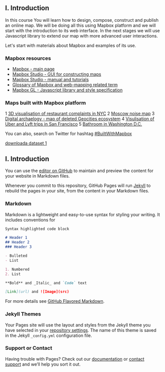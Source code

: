 ## I. Introduction

In this course You will learn how to design, compose, construct and publish an online map. We will be doing all this using Mapbox platform and we will start with the introduction to its web interface. In the next stages we will use Javascript library to extend our map with more advanced user interactions.

Let's start with materials about Mapbox and examples of its use.

### Mapbox resources


- [Mapbox - main page](https://www.mapbox.com/)
- [Mapbox Studio - GUI for constructing maps](https://www.mapbox.com/studio/)
- [Mapbox Studio - manual and tutorials](https://www.mapbox.com/help/studio-manual/)
- [Glossary of Mapbox and web-mapping related term](https://www.mapbox.com/mapbox-gl-js/api/)
- [Mapbox GL - Javascript library and style specification](https://www.mapbox.com/mapbox-gl-js/api/)


### Maps built with Mapbox platform


1 [3D visualisation of restaurant complaints in NYC](https://labs.mapbox.com/bites/00304/)
2 [Moscow noise map](https://urbica.github.io/noisemap/)
3 [Digital archaelogy - map of deleted Geocities ecosystem](http://www.deletedcity.net/)
4 [Visulisation of Uber and Lyft trips in San Francisco](http://tncstoday.sfcta.org/)
5 [ Bathroom in Washington D.C.](https://www.michaelandson.com/dc-metro-bathroom-map/)


You can also, search on Twitter for hashtag [#BuiltWithMapbox](https://twitter.com/hashtag/BuiltWithMapbox?src=hash)

[downloada dataset 1](http://earthisflat.net/gpgis/materialy/wojewodztwa_dane.zip)

## I. Introduction

You can use the [editor on GitHub](https://github.com/mrzeszewski/web-mapping-workshop/edit/master/README.md) to maintain and preview the content for your website in Markdown files.

Whenever you commit to this repository, GitHub Pages will run [Jekyll](https://jekyllrb.com/) to rebuild the pages in your site, from the content in your Markdown files.

### Markdown

Markdown is a lightweight and easy-to-use syntax for styling your writing. It includes conventions for

```markdown
Syntax highlighted code block

# Header 1
## Header 2
### Header 3

- Bulleted
- List

1. Numbered
2. List

**Bold** and _Italic_ and `Code` text

[Link](url) and ![Image](src)
```

For more details see [GitHub Flavored Markdown](https://guides.github.com/features/mastering-markdown/).

### Jekyll Themes

Your Pages site will use the layout and styles from the Jekyll theme you have selected in your [repository settings](https://github.com/mrzeszewski/web-mapping-workshop/settings). The name of this theme is saved in the Jekyll `_config.yml` configuration file.

### Support or Contact

Having trouble with Pages? Check out our [documentation](https://help.github.com/categories/github-pages-basics/) or [contact support](https://github.com/contact) and we’ll help you sort it out.
